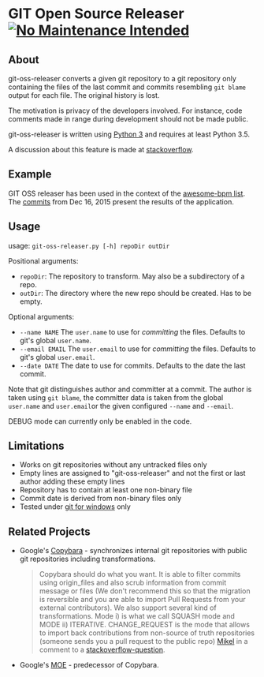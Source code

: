# GIT Open Source Releaser [![No Maintenance Intended](http://unmaintained.tech/badge.svg)](http://unmaintained.tech/)

## About

git-oss-releaser converts a given git repository to a git repository only containing the files of the last commit and commits resembling `git blame` output for each file.
The original history is lost.

The motivation is privacy of the developers involved. For instance, code comments made in range during development should not be made public.

git-oss-releaser is written using [Python 3](https://www.python.org/downloads/) and requires at least Python 3.5.

A discussion about this feature is made at [stackoverflow](http://stackoverflow.com/questions/11482925/automatically-rewrite-git-history-for-open-source-release).


## Example

GIT OSS releaser has been used in the context of the [awesome-bpm list](https://github.com/ungerts/awesome-bpm/).
The [commits](https://github.com/ungerts/awesome-bpm/commits/master) from Dec 16, 2015 present the results of the application.


## Usage

usage: `git-oss-releaser.py [-h] repoDir outDir`

Positional arguments:

 * `repoDir`: The repository to transform. May also be a subdirectory of a repo.
 * `outDir`: The directory where the new repo should be created. Has to be empty.

Optional arguments:

 * `--name NAME`    The `user.name` to use for *committing* the files. Defaults to git's global `user.name`.
 * `--email EMAIL`  The `user.email` to use for *committing* the files. Defaults to git's global `user.email`.
 * `--date DATE`    The date to use for commits. Defaults to the date the last commit.

Note that git distinguishes author and committer at a commit.
The author is taken using `git blame`, the committer data is taken from the global `user.name` and `user.email`or the given configured `--name` and `--email`.

DEBUG mode can currently only be enabled in the code.


## Limitations

 * Works on git repositories without any untracked files only
 * Empty lines are assigned to "git-oss-releaser" and not the first or last author adding these empty lines
 * Repository has to contain at least one non-binary file
 * Commit date is derived from non-binary files only
 * Tested under [git for windows](https://git-for-windows.github.io/) only

## Related Projects

* Google's [Copybara](https://github.com/google/copybara) - synchronizes internal git repositories with public git repositories including transformations.
  > Copybara should do what you want. It is able to filter commits using origin_files and also scrub information from commit message or files (We don't recommend this so that the migration is reversible and you are able to import Pull Requests from your external contributors). We also support several kind of transformations. Mode i) is what we call SQUASH mode and MODE ii) ITERATIVE. CHANGE_REQUEST is the mode that allows to import back contributions from non-source of truth repositories (someone sends you a pull request to the public repo) [Mikel](https://stackoverflow.com/users/293123/mikel) in a comment to a [stackoverflow-question](https://stackoverflow.com/q/11482925/873282).

* Google's [MOE](https://github.com/google/moe) - predecessor of Copybara.
